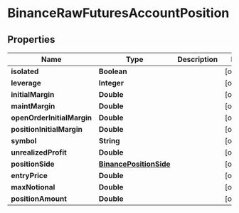# BinanceRawFuturesAccountPosition

## Properties
Name | Type | Description | Notes
------------ | ------------- | ------------- | -------------
**isolated** | **Boolean** |  |  [optional]
**leverage** | **Integer** |  |  [optional]
**initialMargin** | **Double** |  |  [optional]
**maintMargin** | **Double** |  |  [optional]
**openOrderInitialMargin** | **Double** |  |  [optional]
**positionInitialMargin** | **Double** |  |  [optional]
**symbol** | **String** |  |  [optional]
**unrealizedProfit** | **Double** |  |  [optional]
**positionSide** | [**BinancePositionSide**](BinancePositionSide.md) |  |  [optional]
**entryPrice** | **Double** |  |  [optional]
**maxNotional** | **Double** |  |  [optional]
**positionAmount** | **Double** |  |  [optional]
